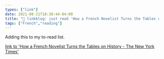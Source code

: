 ```yaml
---
types: ["link"]
date: 2021-08-21T18:30:44-04:00
title: "🔗 linkblog: just read 'How a French Novelist Turns the Tables on History - The New York Times'"
tags: ["French","reading"]
---
```

Adding this to my to-read list.
 
[link to 'How a French Novelist Turns the Tables on History - The New York Times'](https://www.nytimes.com/2021/08/18/books/laurent-binet-civilizations.html)
